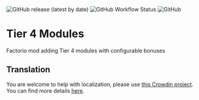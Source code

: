 ![GitHub release (latest by date)](https://img.shields.io/github/v/release/Porkchop13/Factorio-Modules-T4)
![GitHub Workflow Status](https://img.shields.io/github/workflow/status/Porkchop13/Factorio-Modules-T4/Lint?label=lint)
![GitHub](https://img.shields.io/github/license/Porkchop13/Factorio-Modules-T4)

# Tier 4 Modules

Factorio mod adding Tier 4 modules with configurable bonuses

## Translation

You are welcome to help with localization, please use [this Crowdin project](https://crowdin.com/project/factorio-mods-localization). You can find more details [here](https://github.com/dima74/factorio-mods-localization#how-to-translate-using-crowdin).
